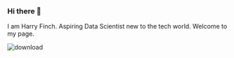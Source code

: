 ### Hi there 👋
I am Harry Finch. Aspiring Data Scientist new to the tech world. Welcome to my page.


![download](https://github.com/harryfinch73/harryfinch73/assets/82533921/052a8ec1-3015-4d2c-95ee-cbcbb52c8cfd)
